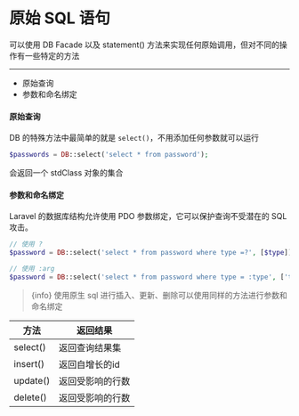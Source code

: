 # 原始 SQL 语句

可以使用 DB Facade 以及 statement() 方法来实现任何原始调用，但对不同的操作有一些特定的方法

----------

- 原始查询
- 参数和命名绑定

#### 原始查询

DB 的特殊方法中最简单的就是 `select()`，不用添加任何参数就可以运行

```php
$passwords = DB::select('select * from password');
```

会返回一个 stdClass 对象的集合

#### 参数和命名绑定

Laravel 的数据库结构允许使用 PDO 参数绑定，它可以保护查询不受潜在的 SQL 攻击。

```php
// 使用 ?
$password = DB::select('select * from password where type =?', [$type]);

// 使用 :arg
$password = DB::select('select * from password where type = :type', ['type' => $type]);
```

> {info} 使用原生 sql 进行插入、更新、删除可以使用同样的方法进行参数和命名绑定

|方法|返回结果|
|----|----|
|select()|返回查询结果集|
|insert()|返回自增长的id|
|update()|返回受影响的行数|
|delete()|返回受影响的行数|
